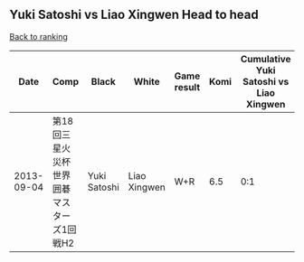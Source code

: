 ## Yuki Satoshi vs Liao Xingwen Head to head

[Back to ranking](../../index.md)




| **Date** | **Comp** | **Black** | **White** | **Game result** | **Komi** | **Cumulative Yuki Satoshi vs Liao Xingwen** | **Yuki Satoshi streak** | **Liao Xingwen streak** | 
| --- | --- | --- | --- | --- | --- | --- | --- | --- |
| 2013-09-04 | 第18回三星火災杯世界囲碁マスターズ1回戦H2 | Yuki Satoshi | Liao Xingwen | W+R | 6.5 | 0:1 | 0 | 1 |




